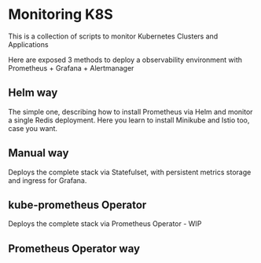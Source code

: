 # Monitoring K8S

This is a collection of scripts to monitor Kubernetes Clusters and Applications

Here are exposed 3 methods to deploy a observability environment with Prometheus + Grafana + Alertmanager

## Helm way

The simple one, describing how to install Prometheus via Helm and monitor a single Redis deployment. Here you learn to install Minikube and Istio too, case you want.

## Manual way

Deploys the complete stack via Statefulset, with persistent metrics storage and ingress for Grafana.

## kube-prometheus Operator

Deploys the complete stack via Prometheus Operator - WIP

## Prometheus Operator way